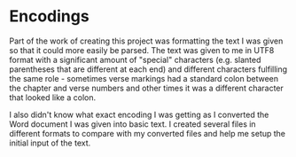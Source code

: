 # Encodings
Part of the work of creating this project was formatting the text I was given so that it could more easily be parsed. 
The text was given to me in UTF8 format with a significant amount of "special" characters 
(e.g. slanted parentheses that are different at each end) and different characters fulfilling the same role - sometimes 
verse markings had a standard colon between the chapter and verse numbers and other times it was 
a different character that looked like a colon.

I also didn't know what exact encoding I was getting as I converted the Word document I was given into basic text. 
I created several files in different formats to compare with my converted files and help me setup the initial input 
of the text.
